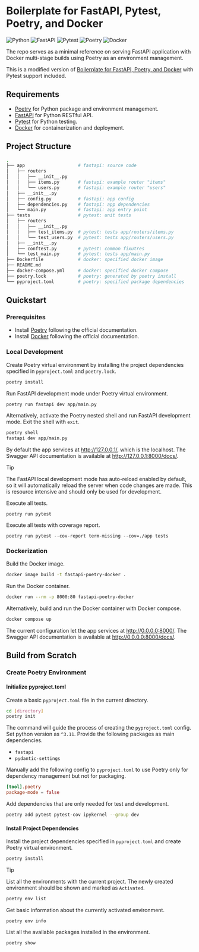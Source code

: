 # Boilerplate for FastAPI, Pytest, Poetry, and Docker

![Python](https://img.shields.io/badge/python-v3.12.3-3670A0.svg?&logo=python&logoColor=ffdd54)
![FastAPI](https://img.shields.io/badge/fastapi-v0.111.0-005571.svg?&logo=fastapi)
![Pytest](https://img.shields.io/badge/pytest-v8.2.2-439FDD.svg?&logo=pytest)
![Poetry](https://img.shields.io/badge/poetry-v1.8.3-%233B82F6.svg?&logo=poetry)
![Docker](https://img.shields.io/badge/docker-207MB-%230db7ed.svg?&logo=docker)


The repo serves as a minimal reference on serving FastAPI application with Docker multi-stage builds using Poetry as an environment management.

This is a modified version of [Boilerplate for FastAPI, Poetry, and Docker](https://github.com/cecilialee/boilerplate-fastapi-poetry-docker) with Pytest support included.

## Requirements

- [Poetry](https://python-poetry.org/) for Python package and environment management.
- [FastAPI](https://fastapi.tiangolo.com/) for Python RESTful API.
- [Pytest](https://docs.pytest.org/) for Python testing.
- [Docker](https://www.docker.com/) for containerization and deployment.

## Project Structure

```sh
.
├── app                    # fastapi: source code
│   ├── routers
│   │   ├── __init__.py  
│   │   ├── items.py       # fastapi: example router "items"
│   │   └── users.py       # fastapi: example router "users"
│   ├── __init__.py
│   ├── config.py          # fastapi: app config
│   ├── dependencies.py    # fastapi: app dependencies
│   └── main.py            # fastapi: app entry point
├── tests                  # pytest: unit tests
│   ├── routers
│   │   ├── __init__.py
│   │   ├── test_items.py  # pytest: tests app/routers/items.py
│   │   └── test_users.py  # pytest: tests app/routers/users.py
│   ├── __init__.py
│   ├── conftest.py        # pytest: common fixutres
│   └── test_main.py       # pytest: tests app/main.py
├── Dockerfile             # docker: specified docker image
├── README.md
├── docker-compose.yml     # docker: specified docker compose
├── poetry.lock            # poetry: generated by poetry install
└── pyproject.toml         # poetry: specified package dependencies
```

## Quickstart

### Prerequisites

- Install [Poetry](https://python-poetry.org/) following the official documentation.
- Install [Docker](https://www.docker.com/) following the official documentation.

### Local Development

Create Poetry virtual environment by installing the project dependencies specified in `pyproject.toml` and `poetry.lock`.

```sh
poetry install
```

Run FastAPI development mode under Poetry virtual environment.

```sh
poetry run fastapi dev app/main.py
```

Alternatively, activate the Poetry nested shell and run FastAPI development mode. Exit the shell with `exit`.

```sh
poetry shell
fastapi dev app/main.py
```

By default the app services at http://127.0.0.1/, which is the localhost. The Swagger API documentation is available at http://127.0.0.1:8000/docs/.

> [!TIP]
> The FastAPI local development mode has auto-reload enabled by default, so it will automatically reload the server when code changes are made. This is resource intensive and should only be used for development.

Execute all tests.

```
poetry run pytest
```

Execute all tests with coverage report.

```
poetry run pytest --cov-report term-missing --cov=./app tests
```

### Dockerization

Build the Docker image.

```sh
docker image build -t fastapi-poetry-docker .
```

Run the Docker container.

```sh
docker run --rm -p 8000:80 fastapi-poetry-docker
```

Alternatively, build and run the Docker container with Docker compose.

```sh
docker compose up
```

The current configuration let the app services at http://0.0.0.0:8000/. The Swagger API documentation is available at http://0.0.0.0:8000/docs/.



## Build from Scratch

### Create Poetry Environment

#### Initialize pyproject.toml

Create a basic `pyproject.toml` file in the current directory.

```sh
cd [directory]
poetry init
```

The command will guide the process of creating the `pyproject.toml` config. Set python version as `^3.11`. Provide the following packages as main dependencies.

- `fastapi`
- `pydantic-settings`

Manually add the following config to `pyproject.toml` to use Poetry only for dependency management but not for packaging.

```toml
[tool].poetry
package-mode = false
```

Add dependencies that are only needed for test and development.

```sh
poetry add pytest pytest-cov ipykernel --group dev
```

#### Install Project Dependencies

Install the project dependencies specified in `pyproject.toml` and create Poetry virtual environment.

```sh
poetry install
```

> [!TIP]
> List all the environments with the current project. The newly created environment should be shown and marked as `Activated`.
> 
> ```sh
> poetry env list
> ```
>
> Get basic information about the currently activated environment.
> ```
> poetry env info
> ```
>
> List all the available packages installed in the environment.
> 
> ```sh
> poetry show
> ```


